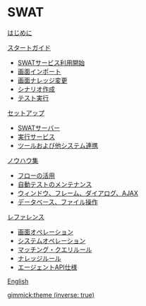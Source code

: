 # SWAT

[はじめに](index.md)

[スタートガイド]()

* [SWATサービス利用開始](guide_start.md)
* [画面インポート](guide_knowledge.md)
* [画面ナレッジ変更](guide_tuning.md)
* [シナリオ作成](guide_scenarios.md)
* [テスト実行](guide_execution.md)
 
[セットアップ]()

* [SWATサーバー](setup_swat.md)
* [実行サービス](setup_execservices.md)
* [ツールおよび他システム連携](setup_tools.md)

[ノウハウ集]()

* [フローの活用](article_flow.md)
* [自動テストのメンテナンス](article_maintenance.md)
* [ウィンドウ、フレーム、ダイアログ、AJAX](article_scenes.md)
* [データベース、ファイル操作](article_api_call.md)

[レファレンス]()

* [画面オペレーション](ref_web_operation.md)
* [システムオペレーション](ref_sys_operation.md)
* [マッチング・クエリルール](ref_mq_rule.md)
* [ナレッジルール](ref_knowledge_rule.md)
* [エージェントAPI仕様](ref_agent_api.md)

[English](/swat/)

[gimmick:theme (inverse: true)](bootstrap)
